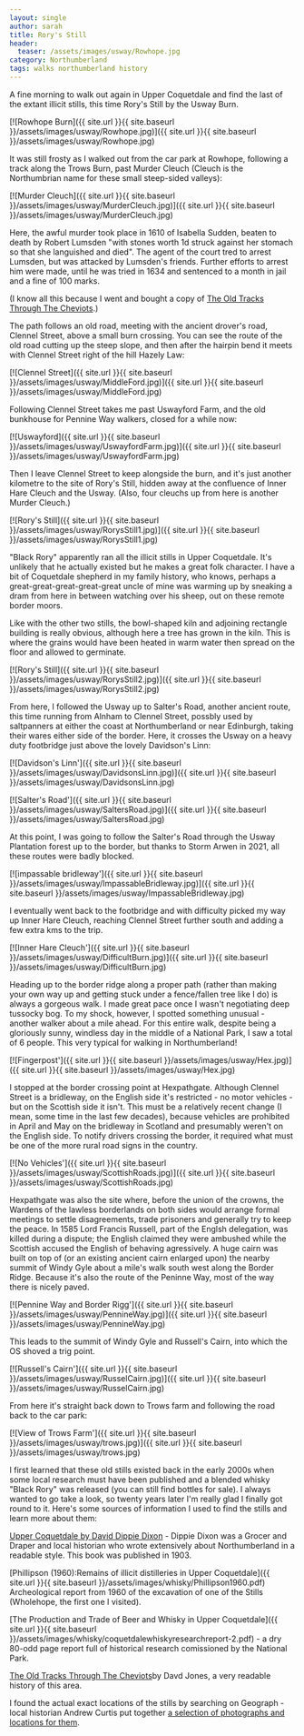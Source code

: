 ```yaml
---
layout: single
author: sarah
title: Rory's Still
header:
  teaser: /assets/images/usway/Rowhope.jpg
category: Northumberland
tags: walks northumberland history
---
```


A fine morning to walk out again in Upper Coquetdale and find the last of the extant illicit stills, this time Rory's Still by the Usway Burn. 

[![Rowhope Burn]({{ site.url }}{{ site.baseurl }}/assets/images/usway/Rowhope.jpg)]({{ site.url }}{{ site.baseurl }}/assets/images/usway/Rowhope.jpg)

It was still frosty as I walked out from the car park at Rowhope, following a track along the Trows Burn, past Murder Cleuch (Cleuch is the Northumbrian name for these small steep-sided valleys): 

[![Murder Cleuch]({{ site.url }}{{ site.baseurl }}/assets/images/usway/MurderCleuch.jpg)]({{ site.url }}{{ site.baseurl }}/assets/images/usway/MurderCleuch.jpg)

Here, the awful murder took place in 1610 of Isabella Sudden, beaten to death by Robert Lumsden "with stones worth 1d struck against her stomach so that she languished and died". The agent of the court tred to arrest Lumsden, but was attacked by Lumsden's friends. Further efforts to arrest him were made, until he was tried in 1634 and sentenced to a month in jail and a fine of 100 marks. 

(I know all this because I went and bought a copy of [The Old Tracks Through The Cheviots](https://www.northern-heritage.co.uk/product/books/archaeology/the-old-tracks-through-the-cheviots-david-jones-with-coquetdale-community).)

The path follows an old road, meeting with the ancient drover's road, Clennel Street, above a small burn crossing. You can see the route of the old road cutting up the steep slope, and then after the hairpin bend it meets with Clennel Street right of the hill Hazely Law:

[![Clennel Street]({{ site.url }}{{ site.baseurl }}/assets/images/usway/MiddleFord.jpg)]({{ site.url }}{{ site.baseurl }}/assets/images/usway/MiddleFord.jpg)

Following Clennel Street takes me past Uswayford Farm, and the old bunkhouse for Pennine Way walkers, closed for a while now:

[![Uswayford]({{ site.url }}{{ site.baseurl }}/assets/images/usway/UswayfordFarm.jpg)]({{ site.url }}{{ site.baseurl }}/assets/images/usway/UswayfordFarm.jpg)

Then I leave Clennel Street to keep alongside the burn, and it's just another kilometre to the site of Rory's Still, hidden away at the confluence of Inner Hare Cleuch and the Usway. (Also, four cleuchs up from here is another Murder Cleuch.)

[![Rory's Still]({{ site.url }}{{ site.baseurl }}/assets/images/usway/RorysStill1.jpg)]({{ site.url }}{{ site.baseurl }}/assets/images/usway/RorysStill1.jpg)

"Black Rory" apparently ran all the illicit stills in Upper Coquetdale. It's unlikely that he actually existed but he makes a great folk character. I have a bit of Coquetdale shepherd in my family history, who knows, perhaps a great-great-great-great-great uncle of mine was warming up by sneaking a dram from here in between watching over his sheep, out on these remote border moors.

Like with the other two stills, the bowl-shaped kiln and adjoining rectangle building is really obvious, although here a tree has grown in the kiln. This is where the grains would have been heated in warm water then spread on the floor and allowed to germinate.

[![Rory's Still]({{ site.url }}{{ site.baseurl }}/assets/images/usway/RorysStill2.jpg)]({{ site.url }}{{ site.baseurl }}/assets/images/usway/RorysStill2.jpg)

From here, I followed the Usway up to Salter's Road, another ancient route, this time running from Alnham to Clennel Street, possbly used by saltpanners at either the coast at Northumberland or near Edinburgh, taking their wares either side of the border. Here, it crosses the Usway on a heavy duty footbridge just above the lovely Davidson's Linn:

[![Davidson's Linn']({{ site.url }}{{ site.baseurl }}/assets/images/usway/DavidsonsLinn.jpg)]({{ site.url }}{{ site.baseurl }}/assets/images/usway/DavidsonsLinn.jpg)

[![Salter's Road']({{ site.url }}{{ site.baseurl }}/assets/images/usway/SaltersRoad.jpg)]({{ site.url }}{{ site.baseurl }}/assets/images/usway/SaltersRoad.jpg)

At this point, I was going to follow the Salter's Road through the Usway Plantation forest up to the border, but thanks to Storm Arwen in 2021, all these routes were badly blocked. 

[![impassable bridleway']({{ site.url }}{{ site.baseurl }}/assets/images/usway/ImpassableBridleway.jpg)]({{ site.url }}{{ site.baseurl }}/assets/images/usway/ImpassableBridleway.jpg)

I eventually went back to the footbridge and with difficulty picked my way up Inner Hare Cleuch, reaching Clennel Street further south and adding a few extra kms to the trip.

[![Inner Hare Cleuch']({{ site.url }}{{ site.baseurl }}/assets/images/usway/DifficultBurn.jpg)]({{ site.url }}{{ site.baseurl }}/assets/images/usway/DifficultBurn.jpg)

Heading up to the border ridge along a proper path (rather than making your own way up and getting stuck under a fence/fallen tree like I do) is always a gorgeous walk. I made great pace once I wasn't negotiating deep tussocky bog. To my shock, however, I spotted something unusual - another walker about a mile ahead. For this entire walk, despite being a gloriously sunny, windless day in the middle of a National Park, I saw a total of 6 people. This very typical for walking in Northumberland!

[![Fingerpost']({{ site.url }}{{ site.baseurl }}/assets/images/usway/Hex.jpg)]({{ site.url }}{{ site.baseurl }}/assets/images/usway/Hex.jpg)

I stopped at the border crossing point at Hexpathgate. Although Clennel Street is a bridleway, on the English side it's restricted - no motor vehicles - but on the Scottish side it isn't. This must be a relatively recent change (I mean, some time in the last few decades), because vehicles are prohibited in April and May on the bridleway in Scotland and presumably weren't on the English side. To notify drivers crossing the border, it required what must be one of the more rural road signs in the country.

[![No Vehicles']({{ site.url }}{{ site.baseurl }}/assets/images/usway/ScottishRoads.jpg)]({{ site.url }}{{ site.baseurl }}/assets/images/usway/ScottishRoads.jpg)

Hexpathgate was also the site where, before the union of the crowns, the Wardens of the lawless borderlands on both sides would arrange formal meetings to settle disagreements, trade prisoners and generally try to keep the peace. In 1585 Lord Francis Russell, part of the Englsh delegation, was killed during a dispute; the English claimed they were ambushed while the Scottish accused the English of behaving agressively. A huge cairn was built on top of (or an existing ancient cairn enlarged upon) the nearby summit of Windy Gyle about a mile's walk south west along the Border Ridge. Because it's also the route of the Peninne Way, most of the way there is nicely paved.

[![Pennine Way and Border Rigg']({{ site.url }}{{ site.baseurl }}/assets/images/usway/PennineWay.jpg)]({{ site.url }}{{ site.baseurl }}/assets/images/usway/PennineWay.jpg)

This leads to the summit of Windy Gyle and Russell's Cairn, into which the OS shoved a trig point.

[![Russell's Cairn']({{ site.url }}{{ site.baseurl }}/assets/images/usway/RusselCairn.jpg)]({{ site.url }}{{ site.baseurl }}/assets/images/usway/RusselCairn.jpg)

From here it's straight back down to Trows farm and following the road back to the car park:

[![View of Trows Farm']({{ site.url }}{{ site.baseurl }}/assets/images/usway/trows.jpg)]({{ site.url }}{{ site.baseurl }}/assets/images/usway/trows.jpg)

I first learned that these old stills existed back in the early 2000s when some local research must have been published and a blended whisky "Black Rory" was released (you can still find bottles for sale). I always wanted to go take a look, so twenty years later I'm really glad I finally got round to it. Here's some sources of information I used to find the stills and learn more about them:

[Upper Coquetdale by David Dippie Dixon](https://archive.org/details/uppercoquetdalen00dixo) - Dippie Dixon was a Grocer and Draper and local historian who wrote extensively about Northumberland in a readable style. This book was published in 1903.

[Phillipson (1960):Remains of illicit distilleries in Upper Coquetdale]({{ site.url }}{{ site.baseurl }}/assets/images/whisky/Phillipson1960.pdf) Archeological report from 1960 of the excavation of one of the Stills (Wholehope, the first one I visited).

[The Production and Trade of Beer and Whisky in Upper Coquetdale]({{ site.url }}{{ site.baseurl }}/assets/images/whisky/coquetdalewhiskyresearchreport-2.pdf) - a dry 80-odd page report full of historical research comissioned by the National Park.

[The Old Tracks Through The Cheviots](https://www.northern-heritage.co.uk/product/books/archaeology/the-old-tracks-through-the-cheviots-david-jones-with-coquetdale-community)by Davd Jones, a very readable history of this area.

I found the actual exact locations of the stills by searching on Geograph - local historian Andrew Curtis put together [a selection of photographs and locations for them](https://www.geograph.org.uk/snippet/5569).


